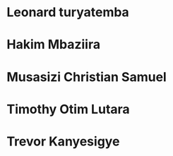 # Leonard turyatemba 

# Hakim Mbaziira

# Musasizi Christian Samuel

# Timothy Otim Lutara

# Trevor Kanyesigye
